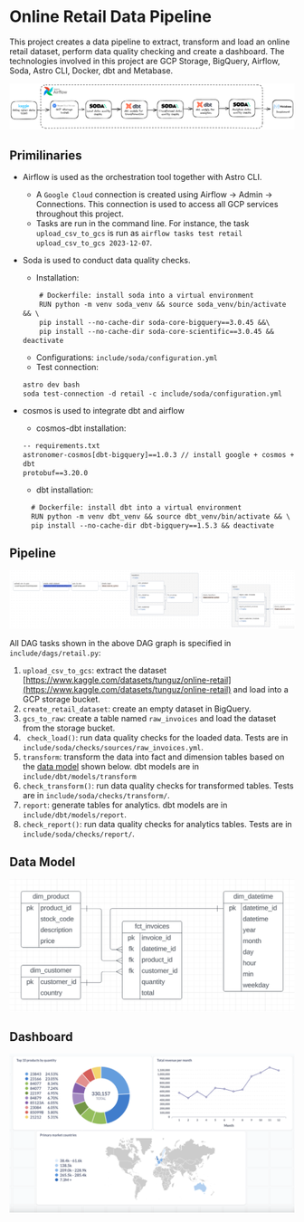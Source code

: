 # Online Retail Data Pipeline 
This project creates a data pipeline to extract, transform and load an online retail dataset, perform data quality checking and create a dashboard. The technologies involved in this project are GCP Storage, BigQuery, Airflow, Soda, Astro CLI, Docker, dbt and Metabase.

![](./images/online_retail_data_pipeline.png)

## Primilinaries 
* Airflow is used as the orchestration tool together with Astro CLI.
     * A `Google Cloud` connection is created using Airflow → Admin → Connections. This connection is used to access all GCP services throughout this project.
     * Tasks are run in the command line. For instance, the task `upload_csv_to_gcs` is run as `airflow tasks test retail upload_csv_to_gcs 2023-12-07`. 
* Soda is used to conduct data quality checks.
    * Installation:
  ```
      # Dockerfile: install soda into a virtual environment
      RUN python -m venv soda_venv && source soda_venv/bin/activate && \
      pip install --no-cache-dir soda-core-bigquery==3.0.45 &&\
      pip install --no-cache-dir soda-core-scientific==3.0.45 && deactivate
  ```
    * Configurations: `include/soda/configuration.yml`
    * Test connection:
  ```
  astro dev bash
  soda test-connection -d retail -c include/soda/configuration.yml
  ```

* cosmos is used to integrate dbt and airflow
    * cosmos-dbt installation:
  ```
  -- requirements.txt
  astronomer-cosmos[dbt-bigquery]==1.0.3 // install google + cosmos + dbt
  protobuf==3.20.0
  ```
    * dbt installation:
  ```
    # Dockerfile: install dbt into a virtual environment
    RUN python -m venv dbt_venv && source dbt_venv/bin/activate && \
    pip install --no-cache-dir dbt-bigquery==1.5.3 && deactivate
  ```

## Pipeline
![](./images/dag_graph.png)

All DAG tasks shown in the above DAG graph is specified in `include/dags/retail.py`: 
1. `upload_csv_to_gcs`: extract the dataset [https://www.kaggle.com/datasets/tunguz/online-retail](https://www.kaggle.com/datasets/tunguz/online-retail) and load into a GCP storage bucket.
2. `create_retail_dataset`: create an empty dataset in BigQuery. 
3. `gcs_to_raw`: create a table named `raw_invoices` and load the dataset from the storage bucket. 
4. ` check_load()`: run data quality checks for the loaded data. Tests are in `include/soda/checks/sources/raw_invoices.yml`.  
5. `transform`: transform the data into fact and dimension tables based on the [data model](./images/data_model.png) shown below. dbt models are in `include/dbt/models/transform`
6. `check_transform()`: run data quality checks for transformed tables. Tests are in `include/soda/checks/transform/`. 
7. `report`: generate tables for analytics. dbt models are in `include/dbt/models/report`. 
8. `check_report()`: run data quality checks for analytics tables. Tests are in `include/soda/checks/report/`.

## Data Model
![](./images/data_model.png)

## Dashboard 
![](./images/retail-dashboard-Metabase.png)
